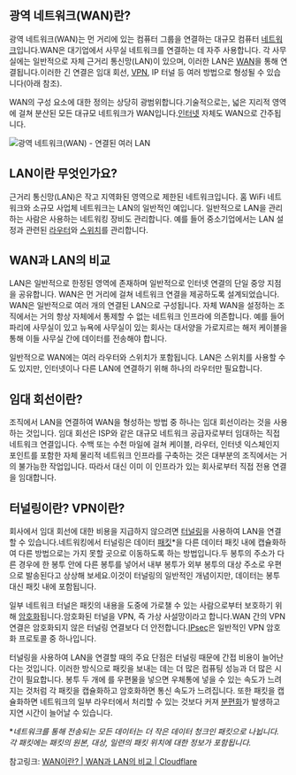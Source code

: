 ## 광역 네트워크(WAN)란?

광역 네트워크(WAN)는 먼 거리에 있는 컴퓨터 그룹을 연결하는 대규모 컴퓨터 [네트워크](https://www.cloudflare.com/learning/network-layer/what-is-the-network-layer/)입니다.WAN은 대기업에서 사무실 네트워크를 연결하는 데 자주 사용합니다. 각 사무실에는 일반적으로 자체 근거리 통신망(LAN)이 있으며, 이러한 LAN은 [WAN](https://www.cloudflare.com/learning/network-layer/what-is-a-lan/)을 통해 연결됩니다.이러한 긴 연결은 임대 회선, [VPN](https://www.cloudflare.com/learning/access-management/what-is-a-vpn/), IP 터널 등 여러 방법으로 형성될 수 있습니다(아래 참조).

WAN의 구성 요소에 대한 정의는 상당히 광범위합니다.기술적으로는, 넓은 지리적 영역에 걸쳐 분산된 모든 대규모 네트워크가 WAN입니다.[인터넷](https://www.cloudflare.com/learning/network-layer/how-does-the-internet-work/) 자체도 WAN으로 간주됩니다.

![광역 네트워크(WAN) - 연결된 여러 LAN](https://www.cloudflare.com/resources/images/slt3lc6tev37/6ARE3uWw7nvYn4VhyNh1Z6/d92a3e1bfa0878adb6c93ac91b12b98f/what_is_WAN_wide_area_network.png)

## LAN이란 무엇인가요?

근거리 통신망(LAN)은 작고 지역화된 영역으로 제한된 네트워크입니다. 홈 WiFi 네트워크와 소규모 사업체 네트워크는 LAN의 일반적인 예입니다. 일반적으로 LAN을 관리하는 사람은 사용하는 네트워킹 장비도 관리합니다. 예를 들어 중소기업에서는 LAN 설정과 관련된 [라우터](https://www.cloudflare.com/learning/network-layer/what-is-routing/)와 [스위치](https://www.cloudflare.com/learning/network-layer/what-is-a-network-switch/)를 관리합니다.

## WAN과 LAN의 비교

LAN은 일반적으로 한정된 영역에 존재하며 일반적으로 인터넷 연결의 단일 중앙 지점을 공유합니다. WAN은 먼 거리에 걸쳐 네트워크 연결을 제공하도록 설계되었습니다. WAN은 일반적으로 여러 개의 연결된 LAN으로 구성됩니다. 자체 WAN을 설정하는 조직에서는 거의 항상 자체에서 통제할 수 없는 네트워크 인프라에 의존합니다. 예를 들어 파리에 사무실이 있고 뉴욕에 사무실이 있는 회사는 대서양을 가로지르는 해저 케이블을 통해 이들 사무실 간에 데이터를 전송해야 합니다.

일반적으로 WAN에는 여러 라우터와 스위치가 포함됩니다. LAN은 스위치를 사용할 수도 있지만, 인터넷이나 다른 LAN에 연결하기 위해 하나의 라우터만 필요합니다.

## 임대 회선이란?

조직에서 LAN을 연결하여 WAN을 형성하는 방법 중 하나는 임대 회선이라는 것을 사용하는 것입니다. 임대 회선은 ISP와 같은 대규모 네트워크 공급자로부터 임대하는 직접 네트워크 연결입니다. 수백 또는 수천 마일에 걸쳐 케이블, 라우터, 인터넷 익스체인지 포인트를 포함한 자체 물리적 네트워크 인프라를 구축하는 것은 대부분의 조직에서는 거의 불가능한 작업입니다. 따라서 대신 이미 이 인프라가 있는 회사로부터 직접 전용 연결을 임대합니다.

## 터널링이란? VPN이란?

회사에서 임대 회선에 대한 비용을 지급하지 않으려면 [터널링](https://www.cloudflare.com/learning/network-layer/what-is-gre-tunneling/)을 사용하여 LAN을 연결할 수 있습니다.네트워킹에서 터널링은 데이터 [패킷](https://www.cloudflare.com/learning/network-layer/what-is-a-packet/)*을 다른 데이터 패킷 내에 캡슐화하여 다른 방법으로는 가지 못할 곳으로 이동하도록 하는 방법입니다.두 봉투의 주소가 다른 경우에 한 봉투 안에 다른 봉투를 넣어서 내부 봉투가 외부 봉투의 대상 주소로 우편으로 발송된다고 상상해 보세요.이것이 터널링의 일반적인 개념이지만, 데이터는 봉투 대신 패킷 내에 포함됩니다.

일부 네트워크 터널은 패킷의 내용을 도중에 가로챌 수 있는 사람으로부터 보호하기 위해 [암호화](https://www.cloudflare.com/learning/ssl/what-is-encryption/)됩니다.암호화된 터널을 VPN, 즉 가상 사설망이라고 합니다.WAN 간의 VPN 연결은 암호화되지 않은 터널링 연결보다 더 안전합니다.[IPsec](https://www.cloudflare.com/learning/network-layer/what-is-ipsec/)은 일반적인 VPN 암호화 프로토콜 중 하나입니다.

터널링을 사용하여 LAN을 연결할 때의 주요 단점은 터널링 때문에 간접 비용이 늘어난다는 것입니다. 이러한 방식으로 패킷을 보내는 데는 더 많은 컴퓨팅 성능과 더 많은 시간이 필요합니다. 봉투 두 개에 를 우편물을 넣으면 우체통에 넣을 수 있는 속도가 느려지는 것처럼 각 패킷을 캡슐화하고 암호화하면 통신 속도가 느려집니다. 또한 패킷을 캡슐화하면 네트워크의 일부 라우터에서 처리할 수 있는 것보다 커져 [분편화](https://www.cloudflare.com/learning/network-layer/what-is-mtu/)가 발생하고 지연 시간이 늘어날 수 있습니다.

**네트워크를 통해 전송되는 모든 데이터는 더 작은 데이터 청크인 패킷으로 나뉩니다. 각 패킷에는 패킷의 원본, 대상, 일련의 패킷 위치에 대한 정보가 포함됩니다.*





참고링크: [WAN이란? | WAN과 LAN의 비교 | Cloudflare](https://www.cloudflare.com/ko-kr/learning/network-layer/what-is-a-wan/)